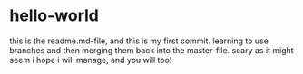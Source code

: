 # hello-world

this is the readme.md-file, and this is my first commit. learning to use branches and then merging them back into the master-file. scary as it might seem i hope i will manage, and you will too! 
